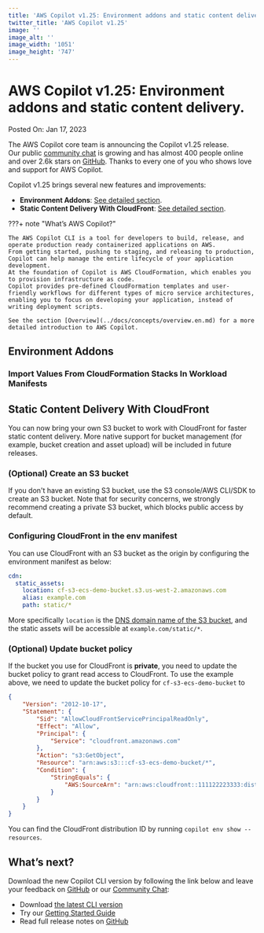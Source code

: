 ```yaml
---
title: 'AWS Copilot v1.25: Environment addons and static content delivery.'
twitter_title: 'AWS Copilot v1.25'
image: ''
image_alt: ''
image_width: '1051'
image_height: '747'
---
```


# AWS Copilot v1.25: Environment addons and static content delivery.

Posted On: Jan 17, 2023

The AWS Copilot core team is announcing the Copilot v1.25 release.  
Our public [сommunity сhat](https://gitter.im/aws/copilot-cli) is growing and has almost 400 people online and over 2.6k stars on [GitHub](http://github.com/aws/copilot-cli/).
Thanks to every one of you who shows love and support for AWS Copilot.

Copilot v1.25 brings several new features and improvements:

- **Environment Addons**: [See detailed section](#environment-addons).
- **Static Content Delivery With CloudFront**: [See detailed section](#static-content-delivery-with-cloudfront).

???+ note "What’s AWS Copilot?"

    The AWS Copilot CLI is a tool for developers to build, release, and operate production ready containerized applications on AWS.
    From getting started, pushing to staging, and releasing to production, Copilot can help manage the entire lifecycle of your application development.
    At the foundation of Copilot is AWS CloudFormation, which enables you to provision infrastructure as code.
    Copilot provides pre-defined CloudFormation templates and user-friendly workflows for different types of micro service architectures,
    enabling you to focus on developing your application, instead of writing deployment scripts.

    See the section [Overview](../docs/concepts/overview.en.md) for a more detailed introduction to AWS Copilot.

## Environment Addons
### Import Values From CloudFormation Stacks In Workload Manifests

## Static Content Delivery With CloudFront
You can now bring your own S3 bucket to work with CloudFront for faster static content delivery. More native support for bucket management (for example, bucket creation and asset upload) will be included in future releases.

### (Optional) Create an S3 bucket
If you don't have an existing S3 bucket, use the S3 console/AWS CLI/SDK to create an S3 bucket. Note that for security concerns, we strongly recommend creating a private S3 bucket, which blocks public access by default.

### Configuring CloudFront in the env manifest
You can use CloudFront with an S3 bucket as the origin by configuring the environment manifest as below:

```yaml
cdn:
  static_assets:
    location: cf-s3-ecs-demo-bucket.s3.us-west-2.amazonaws.com
    alias: example.com
    path: static/*
```

More specifically `location` is the [DNS domain name of the S3 bucket](https://docs.aws.amazon.com/AmazonCloudFront/latest/DeveloperGuide/distribution-web-values-specify.html#DownloadDistValuesDomainName), and the static assets will be accessible at `example.com/static/*`.

### (Optional) Update bucket policy
If the bucket you use for CloudFront is **private**, you need to update the bucket policy to grant read access to CloudFront. To use the example above, we need to update the bucket policy for `cf-s3-ecs-demo-bucket` to

```json
{
    "Version": "2012-10-17",
    "Statement": {
        "Sid": "AllowCloudFrontServicePrincipalReadOnly",
        "Effect": "Allow",
        "Principal": {
            "Service": "cloudfront.amazonaws.com"
        },
        "Action": "s3:GetObject",
        "Resource": "arn:aws:s3:::cf-s3-ecs-demo-bucket/*",
        "Condition": {
            "StringEquals": {
                "AWS:SourceArn": "arn:aws:cloudfront::111122223333:distribution/EDFDVBD6EXAMPLE"
            }
        }
    }
}
```

You can find the CloudFront distribution ID by running `copilot env show --resources`.

## What’s next?

Download the new Copilot CLI version by following the link below and leave your feedback on [GitHub](https://github.com/aws/copilot-cli/) or our [Community Chat](https://gitter.im/aws/copilot-cli):

- Download [the latest CLI version](../docs/getting-started/install.en.md)
- Try our [Getting Started Guide](../docs/getting-started/first-app-tutorial.en.md)
- Read full release notes on [GitHub](https://github.com/aws/copilot-cli/releases/tag/v1.25.0)
